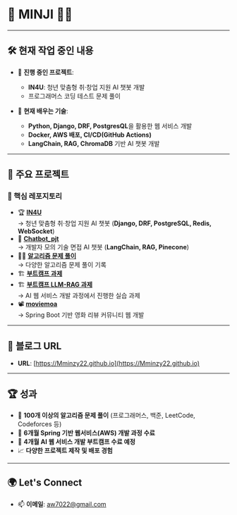 # 👋 MINJI 👨‍💻

---

## 🛠️ 현재 작업 중인 내용  
- 🔭 **진행 중인 프로젝트**:  
  - **IN4U**: 청년 맞춤형 취·창업 지원 AI 챗봇 개발
  - 프로그래머스 코딩 테스트 문제 풀이  

- 🌱 **현재 배우는 기술**:  
  - **Python, Django, DRF, PostgresQL**을 활용한 웹 서비스 개발  
  - **Docker, AWS 배포, CI/CD(GitHub Actions)**  
  - **LangChain, RAG, ChromaDB** 기반 AI 챗봇 개발  

---

## 📂 주요 프로젝트  
### 🔑 핵심 레포지토리  
- 🏆 [**IN4U**](https://github.com/Mminzy22/IN4U-Platform)  
  → 청년 맞춤형 취·창업 지원 AI 챗봇 (**Django, DRF, PostgreSQL, Redis, WebSocket**)  
- 🤖 [**Chatbot_pjt**](https://github.com/Mminzy22/Chatbot_pjt)  
  → 개발자 모의 기술 면접 AI 챗봇 (**LangChain, RAG, Pinecone**)  
- 🧑‍💻 [**알고리즘 문제 풀이**](https://github.com/Mminzy22/coding-test-practice)  
  → 다양한 알고리즘 문제 풀이 기록  
- 🏗️ [**부트캠프 과제**](https://github.com/Mminzy22/learning-python)
- 🏗️ [**부트캠프 LLM-RAG 과제**](https://github.com/Mminzy22/LLM-RAG-Practice)  
  → AI 웹 서비스 개발 과정에서 진행한 실습 과제  
- 📽️ [**moviemoa**](https://github.com/Mminzy22/moviemoa)  
  → Spring Boot 기반 영화 리뷰 커뮤니티 웹 개발

---

## 🌟 블로그 URL  

- **URL**: [https://Mminzy22.github.io](https://Mminzy22.github.io)  

---

## 🏆 성과  
- 🌟 **100개 이상의 알고리즘 문제 풀이** (프로그래머스, 백준, LeetCode, Codeforces 등)  
- 🏅 **6개월 Spring 기반 웹서비스(AWS) 개발 과정 수료**  
- 🏅 **4개월 AI 웹 서비스 개발 부트캠프 수료 예정**  
- 📈 **다양한 프로젝트 제작 및 배포 경험**  

---

## 🌍 Let's Connect  
- 📫 **이메일**: aw7022@gmail.com  
